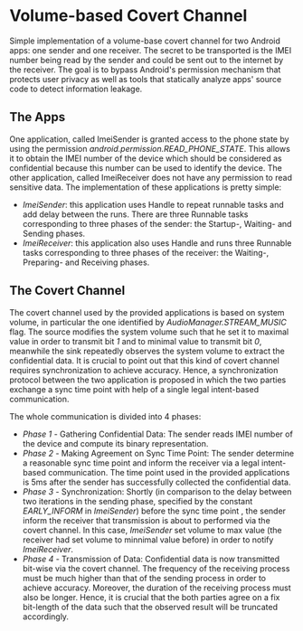 # Volume-based Covert Channel

Simple implementation of a volume-base covert channel for two Android apps: one sender and one receiver. 
The secret to be transported is the IMEI number being read by the sender and could be sent out to the internet 
by the receiver. The goal is to bypass Android's permission mechanism that protects user privacy
as well as tools that statically analyze apps' source code to detect information leakage.

## The Apps

One application, called ImeiSender is granted access to the phone state by using the permission 
*android.permission.READ_PHONE_STATE*. This allows it to obtain the IMEI number of the device which should be considered as 
confidential because this number can be used to identify the device. The other application, called ImeiReceiver 
does not have any permission to read sensitive data. The implementation of these applications is pretty simple:
* *ImeiSender*: this application uses Handle to repeat runnable tasks and add delay between the runs.
There are three Runnable tasks corresponding to three phases of the sender: the Startup-, Waiting- and Sending phases.
* *ImeiReceiver*: this application also uses Handle and runs three Runnable
tasks corresponding to three phases of the receiver: the Waiting-, Preparing-
and Receiving phases.

## The Covert Channel
The covert channel used by the provided applications is based on system volume, in particular the one identified by 
*AudioManager.STREAM_MUSIC* flag. The source modifies the system volume such that he set it to maximal value in
order to transmit bit *1* and to minimal value to transmit bit *0*, meanwhile the sink repeatedly observes the system
volume to extract the confidential data. It is crucial to point out that this kind of covert channel requires synchronization
to achieve accuracy. Hence, a synchronization protocol between the two application is proposed in which the
two parties exchange a sync time point with help of a single legal intent-based communication.

The whole communication is divided into 4 phases:

* *Phase 1* - Gathering Confidential Data: The sender reads IMEI number of the device and compute its binary representation.
* *Phase 2* - Making Agreement on Sync Time Point: The sender determine a reasonable sync time point and inform the receiver
via a legal intent-based communication. The time point used in the provided applications is 5ms after the sender has 
successfully collected the confidential data.
* *Phase 3* - Synchronization: Shortly (in comparison to the delay between two iterations in the sending phase, specified by
the constant *EARLY_INFORM* in *ImeiSender*) before the sync time point , the sender inform the receiver that transmission 
is about to performed via the covert channel. In this case, *ImeiSender* set volume to max value (the receiver had set volume
to minnimal value before) in order to notify *ImeiReceiver*.
* *Phase 4* - Transmission of Data: Confidential data is now transmitted bit-wise via the covert channel. The frequency of 
the receiving process must be much higher than that of the sending process in order to achieve accuracy. Moreover, the duration
of the receiving process must also be longer. Hence, it is crucial that the both parties agree on a fix bit-length of the data
such that the observed result will be truncated accordingly.
